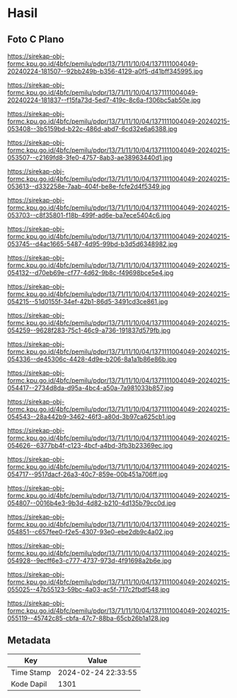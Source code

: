# Hasil

## Foto C Plano

https://sirekap-obj-formc.kpu.go.id/4bfc/pemilu/pdpr/13/71/11/10/04/1371111004049-20240224-181507--92bb249b-b356-4129-a0f5-d41bff345995.jpg

https://sirekap-obj-formc.kpu.go.id/4bfc/pemilu/pdpr/13/71/11/10/04/1371111004049-20240224-181837--f15fa73d-5ed7-419c-8c6a-f306bc5ab50e.jpg

https://sirekap-obj-formc.kpu.go.id/4bfc/pemilu/pdpr/13/71/11/10/04/1371111004049-20240215-053408--3b5159bd-b22c-486d-abd7-6cd32e6a6388.jpg

https://sirekap-obj-formc.kpu.go.id/4bfc/pemilu/pdpr/13/71/11/10/04/1371111004049-20240215-053507--c2169fd8-3fe0-4757-8ab3-ae38963440d1.jpg

https://sirekap-obj-formc.kpu.go.id/4bfc/pemilu/pdpr/13/71/11/10/04/1371111004049-20240215-053613--d332258e-7aab-404f-be8e-fcfe2d4f5349.jpg

https://sirekap-obj-formc.kpu.go.id/4bfc/pemilu/pdpr/13/71/11/10/04/1371111004049-20240215-053703--c8f35801-f18b-499f-ad6e-ba7ece5404c6.jpg

https://sirekap-obj-formc.kpu.go.id/4bfc/pemilu/pdpr/13/71/11/10/04/1371111004049-20240215-053745--d4ac1665-5487-4d95-99bd-b3d5d6348982.jpg

https://sirekap-obj-formc.kpu.go.id/4bfc/pemilu/pdpr/13/71/11/10/04/1371111004049-20240215-054132--d70eb69e-cf77-4d62-9b8c-f49698bce5e4.jpg

https://sirekap-obj-formc.kpu.go.id/4bfc/pemilu/pdpr/13/71/11/10/04/1371111004049-20240215-054215--51d0155f-34ef-42b1-86d5-3491cd3ce861.jpg

https://sirekap-obj-formc.kpu.go.id/4bfc/pemilu/pdpr/13/71/11/10/04/1371111004049-20240215-054259--9628f283-75c1-46c9-a736-191837d579fb.jpg

https://sirekap-obj-formc.kpu.go.id/4bfc/pemilu/pdpr/13/71/11/10/04/1371111004049-20240215-054336--de45306c-4428-4d9e-b206-8a1a1b86e86b.jpg

https://sirekap-obj-formc.kpu.go.id/4bfc/pemilu/pdpr/13/71/11/10/04/1371111004049-20240215-054417--2734d8da-d95a-4bc4-a50a-7a981033b857.jpg

https://sirekap-obj-formc.kpu.go.id/4bfc/pemilu/pdpr/13/71/11/10/04/1371111004049-20240215-054543--28a442b9-3462-46f3-a80d-3b97ca625cb1.jpg

https://sirekap-obj-formc.kpu.go.id/4bfc/pemilu/pdpr/13/71/11/10/04/1371111004049-20240215-054626--6377bb4f-c123-4bcf-a4bd-3fb3b23369ec.jpg

https://sirekap-obj-formc.kpu.go.id/4bfc/pemilu/pdpr/13/71/11/10/04/1371111004049-20240215-054717--9517dacf-26a3-40c7-859e-00b451a706ff.jpg

https://sirekap-obj-formc.kpu.go.id/4bfc/pemilu/pdpr/13/71/11/10/04/1371111004049-20240215-054807--0016b4e3-9b3d-4d82-b210-4d135b79cc0d.jpg

https://sirekap-obj-formc.kpu.go.id/4bfc/pemilu/pdpr/13/71/11/10/04/1371111004049-20240215-054851--c657fee0-f2e5-4307-93e0-ebe2db9c4a02.jpg

https://sirekap-obj-formc.kpu.go.id/4bfc/pemilu/pdpr/13/71/11/10/04/1371111004049-20240215-054928--9ecff6e3-c777-4737-973d-4f91698a2b6e.jpg

https://sirekap-obj-formc.kpu.go.id/4bfc/pemilu/pdpr/13/71/11/10/04/1371111004049-20240215-055025--47b55123-59bc-4a03-ac5f-717c2fbdf548.jpg

https://sirekap-obj-formc.kpu.go.id/4bfc/pemilu/pdpr/13/71/11/10/04/1371111004049-20240215-055119--45742c85-cbfa-47c7-88ba-65cb26b1a128.jpg


## Metadata

| Key        | Value               |
| ---------- | ------------------- |
| Time Stamp | 2024-02-24 22:33:55 |
| Kode Dapil | 1301                |



